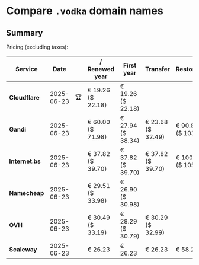 # Compare `.vodka` domain names

## Summary

Pricing (excluding taxes):

| Service | Date |  | / Renewed year | First year | Transfer | Restoration |
|--|--|--|--|--|--|--|
| **Cloudflare** | 2025-06-23 | 🏆 | € 19.26<br>($ 22.18) | € 19.26<br>($ 22.18) |  |  |
| **Gandi** | 2025-06-23 |  | € 60.00<br>($ 71.98) | € 27.94<br>($ 38.34) | € 23.68<br>($ 32.49) | € 90.85<br>($ 103.83) |
| **Internet.bs** | 2025-06-23 |  | € 37.82<br>($ 39.70) | € 37.82<br>($ 39.70) | € 37.82<br>($ 39.70) | € 100.39<br>($ 105.37) |
| **Namecheap** | 2025-06-23 |  | € 29.51<br>($ 33.98) | € 26.90<br>($ 30.98) |  |  |
| **OVH** | 2025-06-23 |  | € 30.49<br>($ 33.19) | € 28.29<br>($ 30.79) | € 30.29<br>($ 32.99) |  |
| **Scaleway** | 2025-06-23 |  | € 26.23 | € 26.23 | € 26.23 | € 58.26 |
